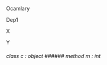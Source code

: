 Ocamlary

Dep1

X

Y



######  class              c         :    object      ######  method       m   :   int    



       



